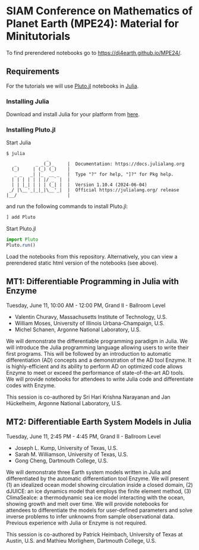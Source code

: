# SIAM Conference on Mathematics of Planet Earth (MPE24): Material for Minitutorials

To find prerendered notebooks go to https://dj4earth.github.io/MPE24/.

## Requirements
For the tutorials we will use [Pluto.jl](https://plutojl.org/) notebooks in [Julia](https://julialang.org/).

### Installing Julia
Download and install Julia for your platform from [here](https://julialang.org/downloads/).

### Installing Pluto.jl
Start Julia 
```shell
$ julia
               _
   _       _ _(_)_     |  Documentation: https://docs.julialang.org
  (_)     | (_) (_)    |
   _ _   _| |_  __ _   |  Type "?" for help, "]?" for Pkg help.
  | | | | | | |/ _` |  |
  | | |_| | | | (_| |  |  Version 1.10.4 (2024-06-04)
 _/ |\__'_|_|_|\__'_|  |  Official https://julialang.org/ release
|__/                   |

```
and run the following commands to install Pluto.jl:
```julia
] add Pluto
```
Start Pluto.jl
```julia
import Pluto
Pluto.run()
```
Load the notebooks from this repository. Alternatively, you can view a prerendered static html version of the notebooks (see above).

## MT1: Differentiable Programming in Julia with Enzyme
Tuesday, June 11, 10:00 AM - 12:00 PM, Grand II - Ballroom Level

  - Valentin Churavy, Massachusetts Institute of Technology, U.S.
  - William Moses, University of Illinois Urbana-Champaign, U.S.
  - Michel Schanen, Argonne National Laboratory, U.S. 

We will demonstrate the differentiable programming paradigm in Julia. We will introduce the Julia programming language allowing users to write their first programs. This will be followed by an introduction to automatic differentiation (AD) concepts and a demonstration of the AD tool Enzyme. It is highly-efficient and its ability to perform AD on optimized code allows Enzyme to meet or exceed the performance of state-of-the-art AD tools. We will provide notebooks for attendees to write Julia code and differentiate codes with Enzyme.

This session is co-authored by Sri Hari Krishna Narayanan and Jan Hückelheim, Argonne National Laboratory, U.S.

## MT2: Differentiable Earth System Models in Julia
Tuesday, June 11, 2:45 PM - 4:45 PM, Grand II - Ballroom Level

  - Joseph L. Kump, University of Texas, U.S.
  - Sarah M. Williamson, University of Texas, U.S.
  - Gong Cheng, Dartmouth College, U.S.
    
We will demonstrate three Earth system models written in Julia and differentiated by the automatic differentiation tool Enzyme. We will present (1) an idealized ocean model showing circulation inside a closed domain, (2) dJUICE: an ice dynamics model that employs the finite element method, (3) ClimaSeaIce: a thermodynamic sea ice model interacting with the ocean, showing growth and melt over time. We will provide notebooks for attendees to differentiate the models for user-defined parameters and solve inverse problems to infer unknowns from sample observational data. Previous experience with Julia or Enzyme is not required.

This session is co-authored by Patrick Heimbach, University of Texas at Austin, U.S. and Mathieu Morlighem, Dartmouth College, U.S.
